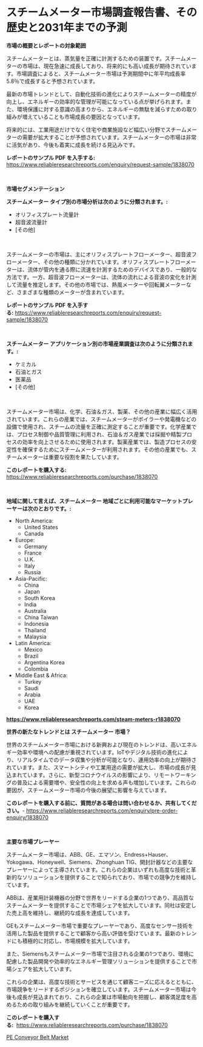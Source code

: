 <p><h1>スチームメーター市場調査報告書、その歴史と2031年までの予測</h1></p><p><strong>市場の概要とレポートの対象範囲</strong></p>
<p><p>スチームメーターとは、蒸気量を正確に計測するための装置です。スチームメーターの市場は、現在急速に成長しており、将来的にも高い成長が期待されています。市場調査によると、スチームメーター市場は予測期間中に年平均成長率5.8％で成長すると予想されています。</p><p>最新の市場トレンドとして、自動化技術の進化によりスチームメーターの精度が向上し、エネルギーの効率的な管理が可能になっている点が挙げられます。また、環境保護に対する意識の高まりから、エネルギーの無駄を減らすための取り組みが増えていることも市場成長の要因となっています。</p><p>将来的には、工業用途だけでなく住宅や商業施設など幅広い分野でスチームメーターの需要が拡大することが予想されています。スチームメーターの市場は非常に活気があり、今後も着実に成長を続ける見込みです。</p></p>
<p><strong>レポートのサンプル PDF を入手する:</strong> <a href="https://www.reliableresearchreports.com/enquiry/request-sample/1838070">https://www.reliableresearchreports.com/enquiry/request-sample/1838070</a></p>
<p>&nbsp;</p>
<p><strong>市場セグメンテーション</strong></p>
<p><strong>スチームメーター タイプ別の市場分析は次のように分類されます。:</strong></p>
<p><ul><li>オリフィスプレート流量計</li><li>超音波流量計</li><li>[その他]</li></ul></p>
<p>&nbsp;</p>
<p><p>スチームメーターの市場は、主にオリフィスプレートフローメーター、超音波フローメーター、その他の種類に分かれています。オリフィスプレートフローメーターは、流体が管内を通る際に流速を計測するためのデバイスであり、一般的な方法です。一方、超音波フローメーターは、流体の流れによる音波の変化を計測して流量を推定します。その他の市場では、熱風メーターや回転翼メーターなど、さまざまな種類のメーターが含まれています。</p></p>
<p><strong>レポートのサンプル PDF を入手する:</strong>&nbsp;<a href="https://www.reliableresearchreports.com/enquiry/request-sample/1838070">https://www.reliableresearchreports.com/enquiry/request-sample/1838070</a></p>
<p>&nbsp;</p>
<p><strong> スチームメーター アプリケーション別の市場産業調査は次のように分類されます。:</strong></p>
<p><ul><li>ケミカル</li><li>石油とガス</li><li>医薬品</li><li>[その他]</li></ul></p>
<p>&nbsp;</p>
<p><p>スチームメーター市場は、化学、石油＆ガス、製薬、その他の産業に幅広く活用されています。これらの産業では、スチームメーターがボイラーや発電機などの設備で使用され、スチームの流量を正確に測定することが重要です。化学産業では、プロセス制御や品質管理に利用され、石油＆ガス産業では採掘や精製プロセスの効率を向上させるために使用されます。製薬産業では、製造プロセスの安定性を確保するためにスチームメーターが利用されます。その他の産業でも、スチームメーターは重要な役割を果たしています。</p></p>
<p><strong>このレポートを購入する:</strong>&nbsp; <a href="https://www.reliableresearchreports.com/purchase/1838070">https://www.reliableresearchreports.com/purchase/1838070</a></p>
<p>&nbsp;</p>
<p><strong>地域に関して言えば、スチームメーター 地域ごとに利用可能なマーケットプレーヤーは次のとおりです。:</strong></p>
<p><ul>
    <li>
        North America:
        <ul>
            <li>United States</li>
            <li>Canada</li>
        </ul>
    </li>
    <li>
        Europe:
        <ul>
            <li>Germany</li>
            <li>France</li>
            <li>U.K.</li>
            <li>Italy</li>
            <li>Russia</li>
        </ul>
    </li>
    <li>
        Asia-Pacific:
        <ul>
            <li>China</li>
            <li>Japan</li>
            <li>South Korea</li>
            <li>India</li>
            <li>Australia</li>
            <li>China Taiwan</li>
            <li>Indonesia</li>
            <li>Thailand</li>
            <li>Malaysia</li>
        </ul>
    </li>
    <li>
        Latin America:
        <ul>
            <li>Mexico</li>
            <li>Brazil</li>
            <li>Argentina Korea</li>
            <li>Colombia</li>
        </ul>
    </li>
    <li>
        Middle East & Africa:
        <ul>
            <li>Turkey</li>
            <li>Saudi</li>
            <li>Arabia</li>
            <li>UAE</li>
            <li>Korea</li>
        </ul>
    </li>
    </ul></p>
<p><strong><a href="https://www.reliableresearchreports.com/steam-meters-r1838070">https://www.reliableresearchreports.com/steam-meters-r1838070</a></strong>&nbsp;</p>
<p><strong>世界の新たなトレンドとは スチームメーター 市場？</strong></p>
<p><p>世界のスチームメーター市場における新興および現在のトレンドは、高いエネルギー効率や環境への配慮が重視されています。IoTやデジタル技術の進化により、リアルタイムでのデータ収集や分析が可能となり、運用効率の向上が期待されています。また、スマートシティや工業用途の需要が拡大し、市場の成長が見込まれています。さらに、新型コロナウイルスの影響により、リモートワーキングの普及による需要増や、安全性の向上を求める声も増加しています。これらの要因が、スチームメーター市場の今後の展望に影響を与えています。</p></p>
<p><strong>このレポートを購入する前に、質問がある場合は問い合わせるか、共有してください。</strong>- <a href="https://www.reliableresearchreports.com/enquiry/pre-order-enquiry/1838070">https://www.reliableresearchreports.com/enquiry/pre-order-enquiry/1838070</a></p>
<p>&nbsp;</p>
<p><strong>主要な市場プレーヤー</strong></p>
<p><p>スチームメーター市場は、ABB、GE、エマソン、Endress+Hauser、Yokogawa、Honeywell、Siemens、Zhonghuan TIG、開封計器などの主要なプレーヤーによって主導されています。これらの企業はいずれも高度な技術と革新的なソリューションを提供することで知られており、市場での競争力を維持しています。</p><p>ABBは、産業用計装機器の分野で世界をリードする企業の1つであり、高品質なスチームメーターを提供することで市場シェアを拡大しています。同社は安定した売上高を維持し、継続的な成長を達成しています。</p><p>GEもスチームメーター市場で重要なプレーヤーであり、高度なセンサー技術を活用した製品を提供することで顧客から高い評価を受けています。最新のトレンドにも積極的に対応し、市場規模を拡大しています。</p><p>また、Siemensもスチームメーター市場で注目される企業の1つであり、環境に配慮した製品開発や効率的なエネルギー管理ソリューションを提供することで市場シェアを拡大しています。</p><p>これらの企業は、高度な技術とサービスを通じて顧客ニーズに応えるとともに、市場競争をリードするポジションを確立しています。スチームメーター市場は今後も成長が見込まれており、これらの企業は市場動向を把握し、顧客満足度を高めるための取り組みを継続していくことが重要です。</p></p>
<p><strong>このレポートを購入する:</strong>&nbsp;&nbsp;<a href="https://www.reliableresearchreports.com/purchase/1838070">https://www.reliableresearchreports.com/purchase/1838070</a></p>
<p><p><a href="https://carnation-joke-41f.notion.site/PE-Conveyor-Belt-Market-Research-Report-Provides-Critical-Insights-that-can-help-Shape-Business-Deve-21848ae1230142b9b2c6570040b3cd0d">PE Conveyor Belt Market</a></p></p>